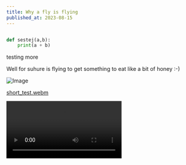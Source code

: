```yaml
---
title: Why a fly is flying
published_at: 2023-08-15
---
```


```python

def sestej(a,b):
    print(a + b)
```

testing more

Well for suhure is flying to get something to eat like a bit of honey :-)

![Image](https://c4.wallpaperflare.com/wallpaper/224/473/99/vehicle-rocket-soyuz-roscosmos-state-corporation-wallpaper-preview.jpg)

[short_test.webm](https://github.com/AndrejRot1/theBlog/assets/18260003/8a79e648-19da-4e14-b18f-e6ffb8102813)


<video src="https://github.com/AndrejRot1/theBlog/assets/18260003/8a79e648-19da-4e14-b18f-e6ffb8102813" controls="controls" style="max-width: 730px;">
</video>

